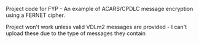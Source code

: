 Project code for FYP - An example of ACARS/CPDLC message encryption using a FERNET cipher.

Project won't work unless valid VDLm2 messages are provided - I can't upload these due to the type of messages they contain
